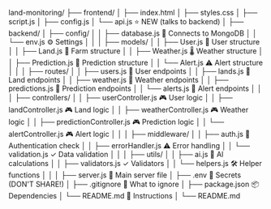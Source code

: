 









land-monitoring/
├── frontend/
│   ├── index.html
│   ├── styles.css
│   ├── script.js
│   ├── config.js
│   └── api.js                    ⭐ NEW (talks to backend)
│
├── backend/
│   ├── config/
│   │   ├── database.js           🔌 Connects to MongoDB
│   │   └── env.js                ⚙️ Settings
│   │
│   ├── models/
│   │   ├── User.js               👤 User structure
│   │   ├── Land.js               🌾 Farm structure
│   │   ├── Weather.js            🌡️ Weather structure
│   │   ├── Prediction.js         🔮 Prediction structure
│   │   └── Alert.js              ⚠️ Alert structure
│   │
│   ├── routes/
│   │   ├── users.js              📖 User endpoints
│   │   ├── lands.js              📖 Land endpoints
│   │   ├── weather.js            📖 Weather endpoints
│   │   ├── predictions.js        📖 Prediction endpoints
│   │   └── alerts.js             📖 Alert endpoints
│   │
│   ├── controllers/
│   │   ├── userController.js     🎮 User logic
│   │   ├── landController.js     🎮 Land logic
│   │   ├── weatherController.js  🎮 Weather logic
│   │   ├── predictionController.js 🎮 Prediction logic
│   │   └── alertController.js    🎮 Alert logic
│   │
│   ├── middleware/
│   │   ├── auth.js               🔐 Authentication check
│   │   ├── errorHandler.js       ⚠️ Error handling
│   │   └── validation.js         ✓ Data validation
│   │
│   ├── utils/
│   │   ├── ai.js                 🤖 AI calculations
│   │   ├── validators.js         ✓ Validators
│   │   └── helpers.js            🛠️ Helper functions
│   │
│   ├── server.js                 🚀 Main server file
│   ├── .env                      🔐 Secrets (DON'T SHARE!)
│   ├── .gitignore                🚫 What to ignore
│   ├── package.json              📦 Dependencies
│   └── README.md                 📖 Instructions
│
└── README.md